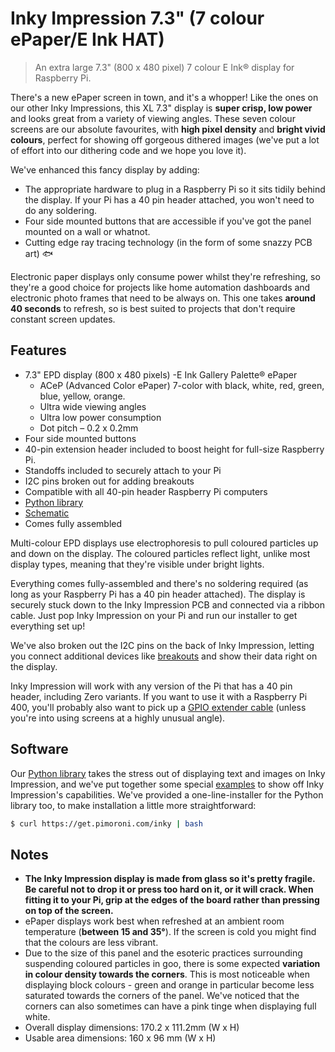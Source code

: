 # Inky Impression 7.3" (7 colour ePaper/E Ink HAT)

> An extra large 7.3" (800 x 480 pixel) 7 colour E Ink® display for Raspberry Pi.

There's a new ePaper screen in town, and it's a whopper! Like the ones on our other Inky Impressions, this XL 7.3" display is **super crisp, low power** and looks great from a variety of viewing angles. These seven colour screens are our absolute favourites, with **high pixel density** and **bright vivid colours**, perfect for showing off gorgeous dithered images (we've put a lot of effort into our dithering code and we hope you love it).

We've enhanced this fancy display by adding:

- The appropriate hardware to plug in a Raspberry Pi so it sits tidily behind the display. If your Pi has a 40 pin header attached, you won't need to do any soldering.
- Four side mounted buttons that are accessible if you've got the panel mounted on a wall or whatnot.
- Cutting edge ray tracing technology (in the form of some snazzy PCB art) 🐟 

Electronic paper displays only consume power whilst they're refreshing, so they're a good choice for projects like home automation dashboards and electronic photo frames that need to be always on. This one takes **around 40 seconds** to refresh, so is best suited to projects that don't require constant screen updates.

## Features

- 7.3" EPD display (800 x 480 pixels)
  -E Ink Gallery Palette® ePaper
  - ACeP (Advanced Color ePaper) 7-color with black, white, red, green, blue, yellow, orange.
  - Ultra wide viewing angles
  - Ultra low power consumption
  - Dot pitch – 0.2 x 0.2mm
- Four side mounted buttons
- 40-pin extension header included to boost height for full-size Raspberry Pi.
- Standoffs included to securely attach to your Pi
- I2C pins broken out for adding breakouts
- Compatible with all 40-pin header Raspberry Pi computers
- [Python library](https://github.com/pimoroni/inky)
- [Schematic](https://cdn.shopify.com/s/files/1/0174/1800/files/inky_impression_73_schematic.pdf?v=1677856907)
- Comes fully assembled

Multi-colour EPD displays use electrophoresis to pull coloured particles up and down on the display. The coloured particles reflect light, unlike most display types, meaning that they're visible under bright lights.

Everything comes fully-assembled and there's no soldering required (as long as your Raspberry Pi has a 40 pin header attached). The display is securely stuck down to the Inky Impression PCB and connected via a ribbon cable. Just pop Inky Impression on your Pi and run our installer to get everything set up!

We've also broken out the I2C pins on the back of Inky Impression, letting you connect additional devices like [breakouts](https://shop.pimoroni.com/collections/breakout-garden) and show their data right on the display.

Inky Impression will work with any version of the Pi that has a 40 pin header, including Zero variants. If you want to use it with a Raspberry Pi 400, you'll probably also want to pick up a [GPIO extender cable](https://shop.pimoroni.com/collections/breakout-garden) (unless you're into using screens at a highly unusual angle).

## Software

Our [Python library](https://github.com/pimoroni/inky) takes the stress out of displaying text and images on Inky Impression, and we've put together some special [examples](https://github.com/pimoroni/inky/tree/master/examples/7color) to show off Inky Impression's capabilities. We've provided a one-line-installer for the Python library too, to make installation a little more straightforward:

```bash
$ curl https://get.pimoroni.com/inky | bash
```

## Notes

- **The Inky Impression display is made from glass so it's pretty fragile. Be careful not to drop it or press too hard on it, or it will crack. When fitting it to your Pi, grip at the edges of the board rather than pressing on top of the screen.**
- ePaper displays work best when refreshed at an ambient room temperature (**between 15 and 35°**). If the screen is cold you might find that the colours are less vibrant.
- Due to the size of this panel and the esoteric practices surrounding suspending coloured particles in goo, there is some expected **variation in colour density towards the corners**. This is most noticeable when displaying block colours - green and orange in particular become less saturated towards the corners of the panel. We've noticed that the corners can also sometimes can have a pink tinge when displaying full white.
- Overall display dimensions: 170.2 x 111.2mm (W x H)
- Usable area dimensions: 160 x 96 mm (W x H)
